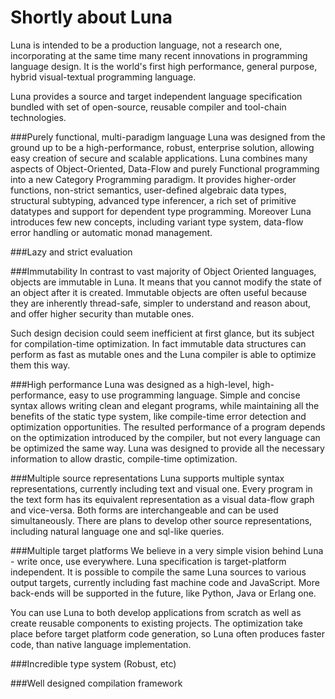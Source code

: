 # Shortly about Luna

Luna is intended to be a production language, not a research one, incorporating at the same time many recent innovations in programming language design. It is the world's first high performance, general purpose, hybrid visual-textual programming language.

Luna provides a source and target independent language specification bundled with set of open-source, reusable compiler and tool-chain technologies.

###Purely functional, multi-paradigm language
Luna was designed from the ground up to be a high-performance, robust, enterprise solution, allowing easy creation of secure and scalable applications. Luna combines many aspects of Object-Oriented, Data-Flow and purely Functional programming into a new Category Programming paradigm. It provides higher-order functions, non-strict semantics, user-defined algebraic data types, structural subtyping, advanced type inferencer, a rich set of primitive datatypes and support for dependent type programming. Moreover Luna introduces few new concepts, including variant type system, data-flow error handling or automatic monad management.

###Lazy and strict evaluation

###Immutability
In contrast to vast majority of Object Oriented languages, objects are immutable in Luna. It means that you cannot modify the state of an object after it is created. Immutable objects are often useful because they are inherently thread-safe, simpler to understand and reason about, and offer higher security than mutable ones.

Such design decision could seem inefficient at first glance, but its subject for compilation-time optimization. In fact immutable data structures can perform as fast as mutable ones and the Luna compiler is able to optimize them this way.

###High performance
Luna was designed as a high-level, high-performance, easy to use programming language. Simple and concise syntax allows writing clean and elegant programs, while maintaining all the benefits of the static type system, like compile-time error detection and optimization opportunities. The resulted performance of a program depends on the optimization introduced by the compiler, but not every language can be optimized the same way. Luna was designed to provide all the necessary information to allow drastic, compile-time optimization.

###Multiple source representations
Luna supports multiple syntax representations, currently including text and visual one. Every program in the text form has its equivalent representation as a visual data-flow graph and vice-versa. Both forms are interchangeable and can be used simultaneously. There are plans to develop other source representations, including natural language one and sql-like queries.

###Multiple target platforms
We believe in a very simple vision behind Luna - write once, use everywhere. Luna specification is target-platform independent. It is possible to compile the same Luna sources to various output targets, currently including fast machine code and JavaScript. More back-ends will be supported in the future, like Python, Java or Erlang one.

You can use Luna to both develop applications from scratch as well as create reusable components to existing projects. The optimization take place before target platform code generation, so Luna often produces faster code, than native language implementation.

###Incredible type system (Robust, etc)

###Well designed compilation framework
